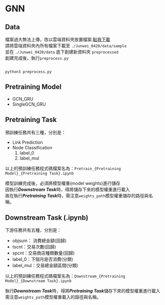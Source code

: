 # GNN


## Data
檔案過大無法上傳，改以雲端資料夾放置檔案:[點我下載](https://drive.google.com/drive/folders/1RuglR5poPy7zi3AkXP-66fwLSBJOOnOt?usp=sharing)\
請將雲端資料夾內所有檔案下載至 `./Junwei_0420/data/sample`\
並在 `./Junwei_0420/data` 底下創建新資料夾 `preprocessed`\
創建完成後，執行`preprocess.py`
```shell

python3 preprocess.py

```

## Pretraining Model
- GCN_GRU
- SingleGCN_GRU


## Pretraining Task
預訓練任務共有三種，分別是：
- Link Prediction
- Node Classification
    1. label_0
    2. label_mul

以上的預訓練任務程式碼檔案名為：`Pretrain_{Pretraining Model}_{Pretraining Task}.ipynb`

模型訓練完成後，必須將模型權重(model weights)進行儲存\
因執行***Downstream Task***時，得將儲存下來的模型權重進行載入\
故在執行***Pretraining Task***時，需注意`weights_path`模型權重儲存的路徑與名稱。

## Downstream Task (.ipynb)
下游任務共有五種，分別是：
-  objsum： 消費總金額(回歸)
-  tscnt：交易次數(回歸)
-  spcnt：交易商店種類數量(回歸)
-  label_0：下個月是否消費(分類)
-  label_mul：交易總金額區間(分類)

以上的預訓練任務程式碼檔案名為：`Downstream_{Pretraining Model}_{Downstream Task}.ipynb`

執行***Downstream Task***時，得將***Pretraining Task***儲存下來的模型權重進行載入\
需注意`weights_path`模型權重載入的路徑與名稱。

